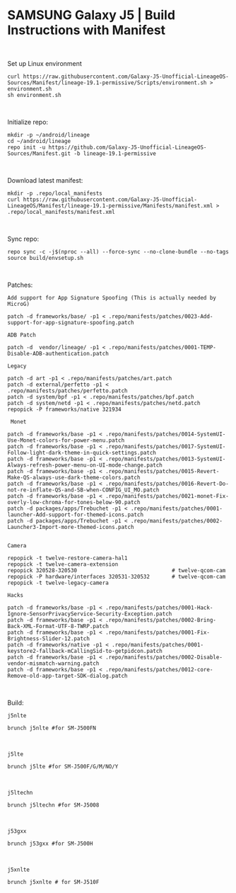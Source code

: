 # SAMSUNG Galaxy J5 | Build Instructions with Manifest
<br/>

Set up Linux environment
```
curl https://raw.githubusercontent.com/Galaxy-J5-Unofficial-LineageOS-Sources/Manifest/lineage-19.1-permissive/Scripts/environment.sh > environment.sh
sh environment.sh
```
<br/>

Initialize repo:
```
mkdir -p ~/android/lineage
cd ~/android/lineage
repo init -u https://github.com/Galaxy-J5-Unofficial-LineageOS-Sources/Manifest.git -b lineage-19.1-permissive
```
<br/>


Download latest manifest:
```
mkdir -p .repo/local_manifests
curl https://raw.githubusercontent.com/Galaxy-J5-Unofficial-LineageOS/Manifest/lineage-19.1-permissive/Manifests/manifest.xml > .repo/local_manifests/manifest.xml
```
<br/>

Sync repo:
```
repo sync -c -j$(nproc --all) --force-sync --no-clone-bundle --no-tags
source build/envsetup.sh
```
<br/>

Patches:

```Add support for App Signature Spoofing (This is actually needed by MicroG)```
```
patch -d frameworks/base/ -p1 < .repo/manifests/patches/0023-Add-support-for-app-signature-spoofing.patch
```

```ADB Patch ```
```
patch -d  vendor/lineage/ -p1 < .repo/manifests/patches/0001-TEMP-Disable-ADB-authentication.patch
```

```Legacy```
```
patch -d art -p1 < .repo/manifests/patches/art.patch
patch -d external/perfetto -p1 < .repo/manifests/patches/perfetto.patch
patch -d system/bpf -p1 < .repo/manifests/patches/bpf.patch
patch -d system/netd -p1 < .repo/manifests/patches/netd.patch
repopick -P frameworks/native 321934
```

``` Monet```
```
patch -d frameworks/base -p1 < .repo/manifests/patches/0014-SystemUI-Use-Monet-colors-for-power-menu.patch
patch -d frameworks/base -p1 < .repo/manifests/patches/0017-SystemUI-Follow-light-dark-theme-in-quick-settings.patch
patch -d frameworks/base -p1 < .repo/manifests/patches/0013-SystemUI-Always-refresh-power-menu-on-UI-mode-change.patch
patch -d frameworks/base -p1 < .repo/manifests/patches/0015-Revert-Make-QS-always-use-dark-theme-colors.patch
patch -d frameworks/base -p1 < .repo/manifests/patches/0016-Revert-Do-not-re-inflate-QS-and-SB-when-CONFIG_UI_MO.patch
patch -d frameworks/base -p1 < .repo/manifests/patches/0021-monet-Fix-overly-low-chroma-for-tones-below-90.patch
patch -d packages/apps/Trebuchet -p1 < .repo/manifests/patches/0001-launcher-Add-support-for-themed-icons.patch
patch -d packages/apps/Trebuchet -p1 < .repo/manifests/patches/0002-Launcher3-Import-more-themed-icons.patch


```

``` Camera ```
```
repopick -t twelve-restore-camera-hal1
repopick -t twelve-camera-extension
repopick 320528-320530                              # twelve-qcom-cam
repopick -P hardware/interfaces 320531-320532       # twelve-qcom-cam
repopick -t twelve-legacy-camera
```

```Hacks ```
```
patch -d frameworks/base -p1 < .repo/manifests/patches/0001-Hack-Ignore-SensorPrivacyService-Security-Exception.patch
patch -d frameworks/base -p1 < .repo/manifests/patches/0002-Bring-Back-XML-Format-UTF-8-TWRP.patch
patch -d frameworks/base -p1 < .repo/manifests/patches/0001-Fix-Brightness-Slider-12.patch
patch -d frameworks/native -p1 < .repo/manifests/patches/0001-keystore2-fallback-mCallingSid-to-getpidcon.patch
patch -d frameworks/base -p1 < .repo/manifests/patches/0002-Disable-vendor-mismatch-warning.patch
patch -d frameworks/base -p1 < .repo/manifests/patches/0012-core-Remove-old-app-target-SDK-dialog.patch

```
<br/>

Build:

```j5nlte```

```
brunch j5nlte #for SM-J500FN
```
<br/>

```j5lte ```

```
brunch j5lte #for SM-J500F/G/M/NO/Y
```
<br/>

```j5ltechn```

```
brunch j5ltechn #for SM-J5008
```
<br/>

```j53gxx```

```
brunch j53gxx #for SM-J500H
```
<br/>

```j5xnlte ```

```
brunch j5xnlte # for SM-J510F
```
<br/>

<br/>
